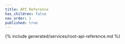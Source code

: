 ```yaml
---
title: API Reference
has_children: false
nav_order: 1
published: true
---
```


{% include generated/services/root-api-reference.md %}
